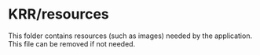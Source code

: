 # KRR/resources

This folder contains resources (such as images) needed by the application. This file can
be removed if not needed.
